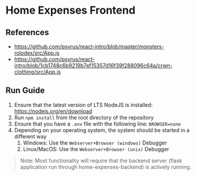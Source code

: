 # Home Expenses Frontend

## References

- <https://github.com/psyrus/react-intro/blob/master/monsters-rolodex/src/App.js>
- <https://github.com/psyrus/react-intro/blob/1cb1748c6b9219b7ef15357d16f39f288096c64a/crwn-clothing/src/App.js>

## Run Guide

1. Ensure that the latest version of LTS NodeJS is installed: <https://nodejs.org/en/download>
2. Run `npm install` from the root directory of the repository
3. Ensure that you have a `.env` file with the following line: `BROWSER=none`
4. Depending on your operating system, the system should be started in a different way
   1. Windows: Use the `Webserver+Browser (windows)` Debugger
   2. Linux/MacOS: Use the `Webserver+Browser (unix)` Debugger

> Note: Most functionality will require that the backend server (flask application run through home-expenses-backend) is actively running.
